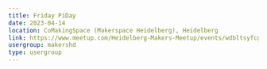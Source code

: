```yaml
---
title: Friday PiDay
date: 2023-04-14
location: CoMakingSpace (Makerspace Heidelberg), Heidelberg
link: https://www.meetup.com/Heidelberg-Makers-Meetup/events/wdbltsyfcgbsb/
usergroup: makershd
type: usergroup
---
```

